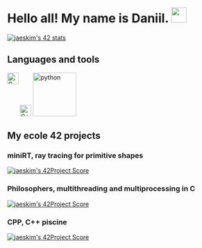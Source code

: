 # Hello all! My name is Daniil. <img src=https://user-images.githubusercontent.com/1303154/88677602-1635ba80-d120-11ea-84d8-d263ba5fc3c0.gif width="35">
[![jaeskim's 42 stats](https://badge42.herokuapp.com/api/stats/mturquin?privacyEmail=true)](https://www.42.fr/)

## Languages and tools

<img src="https://simpleicons.org/icons/c.svg" width="26px" alt="C" align="left">
<img src="https://simpleicons.org/icons/cplusplus.svg?color=blue" width="26px" alt="C++"></a>
<img src="https://www.python.org/static/community_logos/python-logo.png" width="100px" alt="python"></a>

## My ecole 42 projects

### miniRT, ray tracing for primitive shapes
[![jaeskim's 42Project Score](https://badge42.herokuapp.com/api/project/mturquin/miniRT)](https://github.com/GoryachevDaniil/miniRT)

### Philosophers, multithreading and multiprocessing in C
[![jaeskim's 42Project Score](https://badge42.herokuapp.com/api/project/mturquin/Philosophers)](https://github.com/GoryachevDaniil/philosophers)

### CPP, C++ piscine
[![jaeskim's 42Project Score](https://badge42.herokuapp.com/api/project/mturquin/libasm)](https://github.com/GoryachevDaniil/libasm)
